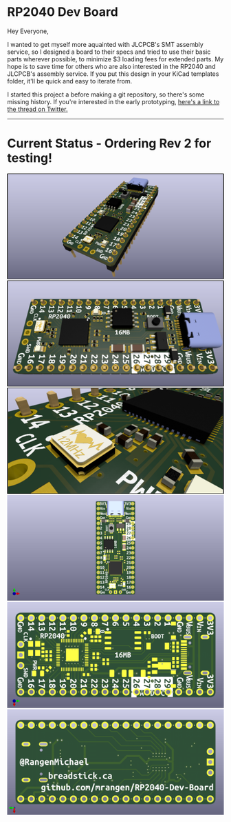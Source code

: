 # RP2040 Dev Board

Hey Everyone,

I wanted to get myself more aquainted with JLCPCB's SMT assembly service, so I designed a board to their specs and tried to use their basic parts wherever possible, to minimize $3 loading fees for extended parts. My hope is to save time for others who are also interested in the RP2040 and JLCPCB's assembly service. If you put this design in your KiCad templates folder, it'll be quick and easy to iterate from.

I started this project a before making a git repository, so there's some missing history. If you're interested in the early prototyping, [here's a link to the thread on Twitter.](https://twitter.com/RangenMichael/status/1517001765425623040)

---

# Current Status - Ordering Rev 2 for testing!
![](./Renders/Rev2/RayTrace1.png)
![](./Renders/Rev2/RayTrace2.png)
![](./Renders/Rev2/RayTrace3.png)
![](./Renders/Rev2/Top.png)
![](./Renders/Rev2/TopUnpopulated.png)
![](./Renders/Rev2/BottomUnpopulated.png)
